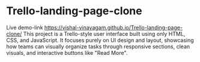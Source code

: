 # Trello-landing-page-clone
Live demo-link https://vishal-vinayagam.github.io/Trello-landing-page-clone/
This project is a Trello-style user interface built using only HTML, CSS, and JavaScript. It focuses purely on UI design and layout, showcasing how teams can visually organize tasks through responsive sections, clean visuals, and interactive buttons like "Read More".
